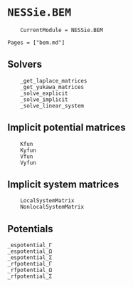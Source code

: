 # `NESSie.BEM`
```@meta
    CurrentModule = NESSie.BEM
```

```@index
Pages = ["bem.md"]
```

## Solvers
``` @docs
    _get_laplace_matrices
    _get_yukawa_matrices
    _solve_explicit
    _solve_implicit
    _solve_linear_system
```

## Implicit potential matrices
```@docs
    Kfun
    Kyfun
    Vfun
    Vyfun
```

## Implicit system matrices
```@docs
    LocalSystemMatrix
    NonlocalSystemMatrix
```

## Potentials
```@docs
_espotential_Γ
_espotential_Ω
_espotential_Σ
_rfpotential_Γ
_rfpotential_Ω
_rfpotential_Σ
```

